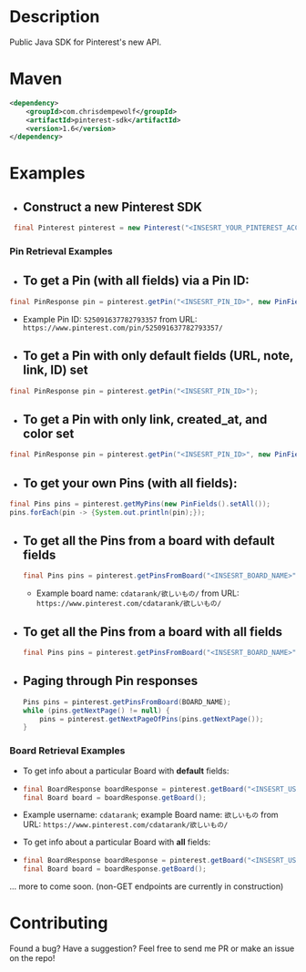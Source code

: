 # Description

Public Java SDK for Pinterest's new API.

# Maven

```xml
<dependency>
    <groupId>com.chrisdempewolf</groupId>
    <artifactId>pinterest-sdk</artifactId>
    <version>1.6</version>
</dependency>
```

# Examples

- Construct a new Pinterest SDK
  - 
```java 
 final Pinterest pinterest = new Pinterest("<INSESRT_YOUR_PINTEREST_ACCESS_TOKEN>");
```
    
### Pin Retrieval Examples
    
- To get a Pin (with **all fields**) via a Pin ID:
  - 
```java 
final PinResponse pin = pinterest.getPin("<INSESRT_PIN_ID>", new PinFields().setAll());
```
  - Example Pin ID:  `525091637782793357` from URL: `https://www.pinterest.com/pin/525091637782793357/`
   
- To get a Pin with only **default fields** (URL, note, link, ID) set
  - 
```java
final PinResponse pin = pinterest.getPin("<INSESRT_PIN_ID>");
```
  
- To get a Pin with only **link, created_at, and color** set
  - 
```java
final PinResponse pin = pinterest.getPin("<INSESRT_PIN_ID>", new PinFields().setLink().setCreatedAt().setColor());
```
  
- To get **your own** Pins (with **all fields**):
  - 
```java 
final Pins pins = pinterest.getMyPins(new PinFields().setAll());
pins.forEach(pin -> {System.out.println(pin);});
```
    
- To get all the Pins **from a board** with default fields
  - 
    ```java 
    final Pins pins = pinterest.getPinsFromBoard("<INSESRT_BOARD_NAME>");
    ```
  - Example board name:  `cdatarank/欲しいもの/` from URL:  `https://www.pinterest.com/cdatarank/欲しいもの/`
    
- To get all the Pins **from a board** with **all fields**
  - 
    ```java 
    final Pins pins = pinterest.getPinsFromBoard("<INSESRT_BOARD_NAME>", new PinFields().setAll());
    ```
  
- **Paging** through Pin responses
  - 
    ```java
    Pins pins = pinterest.getPinsFromBoard(BOARD_NAME);
    while (pins.getNextPage() != null) {
        pins = pinterest.getNextPageOfPins(pins.getNextPage());
    }
    ```
  
### Board Retrieval Examples

-  To get info about a particular Board with **default** fields:
  - 
    ```java
    final BoardResponse boardResponse = pinterest.getBoard("<INSESRT_USERNAME_NAME>", "<INSESRT_BOARD_NAME>");
    final Board board = boardResponse.getBoard();
    ```
  - Example username: `cdatarank`; example Board name: `欲しいもの`
    from URL:  `https://www.pinterest.com/cdatarank/欲しいもの/`

-  To get info about a particular Board with **all** fields:
  - 
    ```java
    final BoardResponse boardResponse = pinterest.getBoard("<INSESRT_USERNAME_NAME>", "<INSESRT_BOARD_NAME>", new BoardFields().setAll());
    final Board board = boardResponse.getBoard();
    ```
  
... more to come soon. (non-GET endpoints are currently in construction)

# Contributing

Found a bug? Have a suggestion? Feel free to send me PR or make an issue on the repo!
